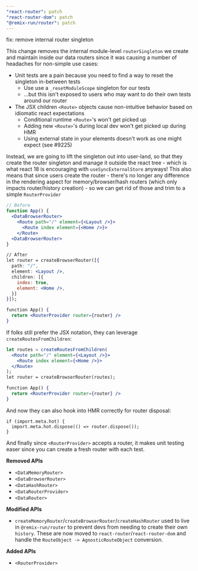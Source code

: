 ```yaml
---
"react-router": patch
"react-router-dom": patch
"@remix-run/router": patch
---
```


fix: remove internal router singleton

This change removes the internal module-level `routerSingleton` we create and maintain inside our data routers since it was causing a number of headaches for non-simple use cases:

- Unit tests are a pain because you need to find a way to reset the singleton in-between tests
  - Use use a `_resetModuleScope` singleton for our tests
  - ...but this isn't exposed to users who may want to do their own tests around our router
- The JSX children `<Route>` objects cause non-intuitive behavior based on idiomatic react expectations
  - Conditional runtime `<Route>`'s won't get picked up
  - Adding new `<Route>`'s during local dev won't get picked up during HMR
  - Using external state in your elements doesn't work as one might expect (see #9225)

Instead, we are going to lift the singleton out into user-land, so that they create the router singleton and manage it outside the react tree - which is what react 18 is encouraging with `useSyncExternalStore` anyways! This also means that since users create the router - there's no longer any difference in the rendering aspect for memory/browser/hash routers (which only impacts router/history creation) - so we can get rid of those and trim to a simple `RouterProvider`

```jsx
// Before
function App() {
  <DataBrowserRouter>
    <Route path="/" element={<Layout />}>
      <Route index element={<Home />}>
    </Route>
  <DataBrowserRouter>
}

// After
let router = createBrowserRouter([{
  path: "/",
  element: <Layout />,
  children: [{
    index: true,
    element: <Home />,
  }]
}]);

function App() {
  return <RouterProvider router={router} />
}
```

If folks still prefer the JSX notation, they can leverage `createRoutesFromChildren`:

```jsx
let routes = createRoutesFromChildren(
  <Route path="/" element={<Layout />}>
    <Route index element={<Home />}>
  </Route>
);
let router = createBrowserRouter(routes);

function App() {
  return <RouterProvider router={router} />
}
```

And now they can also hook into HMR correctly for router disposal:

```
if (import.meta.hot) {
  import.meta.hot.dispose(() => router.dispose());
}
```

And finally since `<RouterProvider>` accepts a router, it makes unit testing easer since you can create a fresh router with each test.

**Removed APIs**

- `<DataMemoryRouter>`
- `<DataBrowserRouter>`
- `<DataHashRouter>`
- `<DataRouterProvider>`
- `<DataRouter>`

**Modified APIs**

- `createMemoryRouter`/`createBrowserRouter`/`createHashRouter` used to live in `@remix-run/router` to prevent devs from needing to create their own `history`. These are now moved to `react-router`/`react-router-dom` and handle the `RouteObject -> AgnosticRouteObject` conversion.

**Added APIs**

- `<RouterProvider>`
